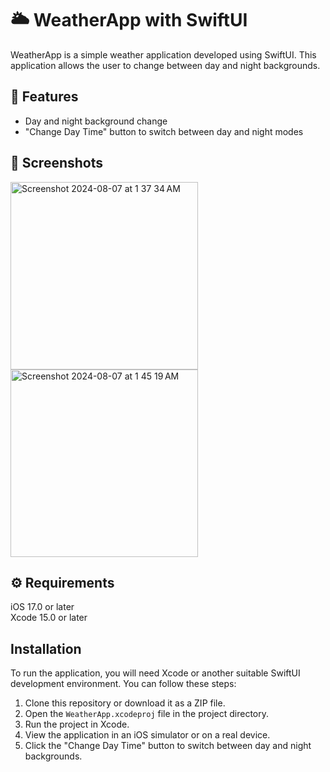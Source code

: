 # 🌥️ WeatherApp with SwiftUI
WeatherApp is a simple weather application developed using SwiftUI. This application allows the user to change between day and night backgrounds.

## 📍 Features

- Day and night background change
- "Change Day Time" button to switch between day and night modes

## 📸 Screenshots
<img width="300" alt="Screenshot 2024-08-07 at 1 37 34 AM" src="https://github.com/user-attachments/assets/8fcfaec9-ff07-441e-a7c9-af4fe1631baf">

<img width="300" alt="Screenshot 2024-08-07 at 1 45 19 AM" src="https://github.com/user-attachments/assets/0e22a5d6-4c48-49b4-a51f-095351f61361">

## ⚙️ Requirements
iOS 17.0 or later
<br>
Xcode 15.0 or later

##  Installation
To run the application, you will need Xcode or another suitable SwiftUI development environment. You can follow these steps:

1. Clone this repository or download it as a ZIP file.
2. Open the `WeatherApp.xcodeproj` file in the project directory.
3. Run the project in Xcode.
4. View the application in an iOS simulator or on a real device.
5. Click the "Change Day Time" button to switch between day and night backgrounds.
